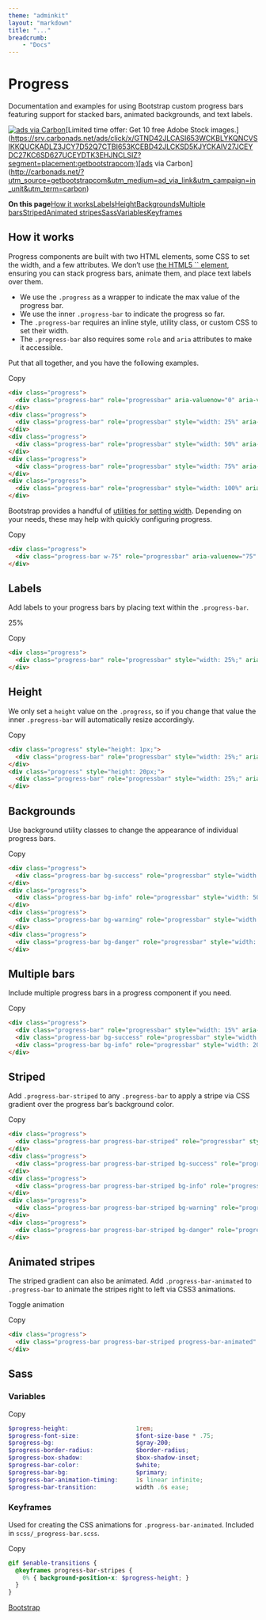 ```yaml
---
theme: "adminkit"
layout: "markdown"
title: "..."
breadcrumb:
    - "Docs"
---
```


# Progress

Documentation and examples for using Bootstrap custom progress bars featuring support for stacked bars, animated backgrounds, and text labels.

[![ads via Carbon](https://cdn4.buysellads.net/uu/1/3386/1525189943-38523.png)](https://srv.carbonads.net/ads/click/x/GTND42JLCASI653WCKBLYKQNCVSIKKQUCKADLZ3JCY7D52Q7CTBI653KCEBD42JLCKSD5KJYCKAIV27JCEYDC27KC6SD627UCEYDTK3EHJNCLSIZ?segment=placement:getbootstrapcom;)[Limited time offer: Get 10 free Adobe Stock images.](https://srv.carbonads.net/ads/click/x/GTND42JLCASI653WCKBLYKQNCVSIKKQUCKADLZ3JCY7D52Q7CTBI653KCEBD42JLCKSD5KJYCKAIV27JCEYDC27KC6SD627UCEYDTK3EHJNCLSIZ?segment=placement:getbootstrapcom;)[ads via Carbon](http://carbonads.net/?utm_source=getbootstrapcom&utm_medium=ad_via_link&utm_campaign=in_unit&utm_term=carbon)

**On this page**[How it works](https://getbootstrap.com/docs/5.0/components/progress/#how-it-works)[Labels](https://getbootstrap.com/docs/5.0/components/progress/#labels)[Height](https://getbootstrap.com/docs/5.0/components/progress/#height)[Backgrounds](https://getbootstrap.com/docs/5.0/components/progress/#backgrounds)[Multiple bars](https://getbootstrap.com/docs/5.0/components/progress/#multiple-bars)[Striped](https://getbootstrap.com/docs/5.0/components/progress/#striped)[Animated stripes](https://getbootstrap.com/docs/5.0/components/progress/#animated-stripes)[Sass](https://getbootstrap.com/docs/5.0/components/progress/#sass)[Variables](https://getbootstrap.com/docs/5.0/components/progress/#variables)[Keyframes](https://getbootstrap.com/docs/5.0/components/progress/#keyframes)

## How it works

Progress components are built with two HTML elements, some CSS to set the width, and a few attributes. We don’t use [the HTML5 `` element](https://developer.mozilla.org/en-US/docs/Web/HTML/Element/progress), ensuring you can stack progress bars, animate them, and place text labels over them.

- We use the `.progress` as a wrapper to indicate the max value of the progress bar.
- We use the inner `.progress-bar` to indicate the progress so far.
- The `.progress-bar` requires an inline style, utility class, or custom CSS to set their width.
- The `.progress-bar` also requires some `role` and `aria` attributes to make it accessible.

Put that all together, and you have the following examples.

Copy

```html
<div class="progress">
  <div class="progress-bar" role="progressbar" aria-valuenow="0" aria-valuemin="0" aria-valuemax="100"></div>
</div>
<div class="progress">
  <div class="progress-bar" role="progressbar" style="width: 25%" aria-valuenow="25" aria-valuemin="0" aria-valuemax="100"></div>
</div>
<div class="progress">
  <div class="progress-bar" role="progressbar" style="width: 50%" aria-valuenow="50" aria-valuemin="0" aria-valuemax="100"></div>
</div>
<div class="progress">
  <div class="progress-bar" role="progressbar" style="width: 75%" aria-valuenow="75" aria-valuemin="0" aria-valuemax="100"></div>
</div>
<div class="progress">
  <div class="progress-bar" role="progressbar" style="width: 100%" aria-valuenow="100" aria-valuemin="0" aria-valuemax="100"></div>
</div>
```

Bootstrap provides a handful of [utilities for setting width](https://getbootstrap.com/docs/5.0/utilities/sizing/). Depending on your needs, these may help with quickly configuring progress.

Copy

```html
<div class="progress">
  <div class="progress-bar w-75" role="progressbar" aria-valuenow="75" aria-valuemin="0" aria-valuemax="100"></div>
</div>
```

## Labels

Add labels to your progress bars by placing text within the `.progress-bar`.

25%

Copy

```html
<div class="progress">
  <div class="progress-bar" role="progressbar" style="width: 25%;" aria-valuenow="25" aria-valuemin="0" aria-valuemax="100">25%</div>
</div>
```

## Height

We only set a `height` value on the `.progress`, so if you change that value the inner `.progress-bar` will automatically resize accordingly.

Copy

```html
<div class="progress" style="height: 1px;">
  <div class="progress-bar" role="progressbar" style="width: 25%;" aria-valuenow="25" aria-valuemin="0" aria-valuemax="100"></div>
</div>
<div class="progress" style="height: 20px;">
  <div class="progress-bar" role="progressbar" style="width: 25%;" aria-valuenow="25" aria-valuemin="0" aria-valuemax="100"></div>
</div>
```

## Backgrounds

Use background utility classes to change the appearance of individual progress bars.

Copy

```html
<div class="progress">
  <div class="progress-bar bg-success" role="progressbar" style="width: 25%" aria-valuenow="25" aria-valuemin="0" aria-valuemax="100"></div>
</div>
<div class="progress">
  <div class="progress-bar bg-info" role="progressbar" style="width: 50%" aria-valuenow="50" aria-valuemin="0" aria-valuemax="100"></div>
</div>
<div class="progress">
  <div class="progress-bar bg-warning" role="progressbar" style="width: 75%" aria-valuenow="75" aria-valuemin="0" aria-valuemax="100"></div>
</div>
<div class="progress">
  <div class="progress-bar bg-danger" role="progressbar" style="width: 100%" aria-valuenow="100" aria-valuemin="0" aria-valuemax="100"></div>
</div>
```

## Multiple bars

Include multiple progress bars in a progress component if you need.

Copy

```html
<div class="progress">
  <div class="progress-bar" role="progressbar" style="width: 15%" aria-valuenow="15" aria-valuemin="0" aria-valuemax="100"></div>
  <div class="progress-bar bg-success" role="progressbar" style="width: 30%" aria-valuenow="30" aria-valuemin="0" aria-valuemax="100"></div>
  <div class="progress-bar bg-info" role="progressbar" style="width: 20%" aria-valuenow="20" aria-valuemin="0" aria-valuemax="100"></div>
</div>
```

## Striped

Add `.progress-bar-striped` to any `.progress-bar` to apply a stripe via CSS gradient over the progress bar’s background color.

Copy

```html
<div class="progress">
  <div class="progress-bar progress-bar-striped" role="progressbar" style="width: 10%" aria-valuenow="10" aria-valuemin="0" aria-valuemax="100"></div>
</div>
<div class="progress">
  <div class="progress-bar progress-bar-striped bg-success" role="progressbar" style="width: 25%" aria-valuenow="25" aria-valuemin="0" aria-valuemax="100"></div>
</div>
<div class="progress">
  <div class="progress-bar progress-bar-striped bg-info" role="progressbar" style="width: 50%" aria-valuenow="50" aria-valuemin="0" aria-valuemax="100"></div>
</div>
<div class="progress">
  <div class="progress-bar progress-bar-striped bg-warning" role="progressbar" style="width: 75%" aria-valuenow="75" aria-valuemin="0" aria-valuemax="100"></div>
</div>
<div class="progress">
  <div class="progress-bar progress-bar-striped bg-danger" role="progressbar" style="width: 100%" aria-valuenow="100" aria-valuemin="0" aria-valuemax="100"></div>
</div>
```

## Animated stripes

The striped gradient can also be animated. Add `.progress-bar-animated` to `.progress-bar` to animate the stripes right to left via CSS3 animations.

Toggle animation

Copy

```html
<div class="progress">
  <div class="progress-bar progress-bar-striped progress-bar-animated" role="progressbar" aria-valuenow="75" aria-valuemin="0" aria-valuemax="100" style="width: 75%"></div>
</div>
```

## Sass

### Variables

Copy

```scss
$progress-height:                   1rem;
$progress-font-size:                $font-size-base * .75;
$progress-bg:                       $gray-200;
$progress-border-radius:            $border-radius;
$progress-box-shadow:               $box-shadow-inset;
$progress-bar-color:                $white;
$progress-bar-bg:                   $primary;
$progress-bar-animation-timing:     1s linear infinite;
$progress-bar-transition:           width .6s ease;
```

### Keyframes

Used for creating the CSS animations for `.progress-bar-animated`. Included in `scss/_progress-bar.scss`.

Copy

```scss
@if $enable-transitions {
  @keyframes progress-bar-stripes {
    0% { background-position-x: $progress-height; }
  }
}
```

[Bootstrap](https://getbootstrap.com/)

 